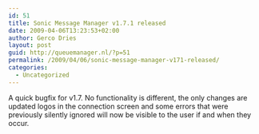 ```yaml
---
id: 51
title: Sonic Message Manager v1.7.1 released
date: 2009-04-06T13:23:53+02:00
author: Gerco Dries
layout: post
guid: http://queuemanager.nl/?p=51
permalink: /2009/04/06/sonic-message-manager-v171-released/
categories:
  - Uncategorized
---
```

A quick bugfix for v1.7. No functionality is different, the only changes are updated logos in the connection screen and some errors that were previously silently ignored will now be visible to the user if and when they occur.